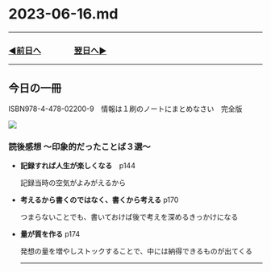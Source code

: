 # 2023-06-16.md

---
### [◀️前日へ](https://github.com/yuasys/chatty-journal/blob/main/2023/06/2023-06-15.md)&emsp;&emsp;&emsp;&emsp;[翌日へ▶️](https://github.com/yuasys/chatty-journal/blob/main/2023/06/2023-06-17.md)
---

## 今日の一冊

ISBN978-4-478-02200-9　情報は１刷のノートにまとめなさい　完全版

![](https://hackmd.io/_uploads/HJg24BFv2.png)

### 読後感想 ～印象的だったことば３選～


- <b>記録すれば人生が楽しくなる</b>　p144

  記録当時の空気がよみがえるから

- <b>考えるから書くのではなく、書くから考える</b> p170

  つまらないことでも、書いておけば後で考えを深めるきっかけになる

- <b>量が質を作る</b> p174

  発想の量を増やしストックすることで、中には納得できるものが出てくる
  
  ---
  
